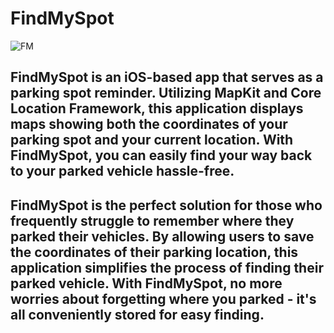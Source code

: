 # FindMySpot

![FM](https://github.com/randjg/FindMySpot/assets/76160505/1f02f79c-a61a-478e-92fe-0095a8be5087)

## FindMySpot is an iOS-based app that serves as a parking spot reminder. Utilizing MapKit and Core Location Framework, this application displays maps showing both the coordinates of your parking spot and your current location. With FindMySpot, you can easily find your way back to your parked vehicle hassle-free.

## FindMySpot is the perfect solution for those who frequently struggle to remember where they parked their vehicles. By allowing users to save the coordinates of their parking location, this application simplifies the process of finding their parked vehicle. With FindMySpot, no more worries about forgetting where you parked - it's all conveniently stored for easy finding.
